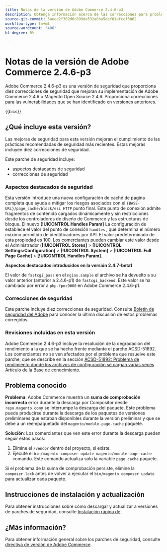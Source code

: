 ```yaml
---
title: Notas de la versión de Adobe Commerce 2.4.6-p3
description: Obtenga información acerca de las correcciones para problemas de seguridad en la versión 2.4.6-p3 de Adobe Commerce.
source-git-commit: 5aeee2f302d6c899da532a0ba5def81afccf3062
workflow-type: tm+mt
source-wordcount: '406'
ht-degree: 0%

---
```



# Notas de la versión de Adobe Commerce 2.4.6-p3

Adobe Commerce 2.4.6-p3 es una versión de seguridad que proporciona diez correcciones de seguridad que mejoran su implementación de Adobe Commerce 2.4.6 o Magento Open Source 2.4.6. Proporciona correcciones para las vulnerabilidades que se han identificado en versiones anteriores.

{{bics}}

## ¿Qué incluye esta versión?

Las mejoras de seguridad para esta versión mejoran el cumplimiento de las prácticas recomendadas de seguridad más recientes. Estas mejoras incluyen diez correcciones de seguridad.

Este parche de seguridad incluye:

* aspectos destacados de seguridad
* correcciones de seguridad

### Aspectos destacados de seguridad

Esta versión introduce una nueva configuración de caché de página completa que ayuda a mitigar los riesgos asociados con el `{BASE-URL}/page_cache/block/esi HTTP` punto final. Este punto de conexión admite fragmentos de contenido cargados dinámicamente y sin restricciones desde los controladores de diseño de Commerce y las estructuras de bloque. El nuevo **[!UICONTROL Handles Param]** La configuración de establece el valor del punto de conexión `handles` , que determina el número máximo permitido de identificadores por API. El valor predeterminado de esta propiedad es 100. Los comerciantes pueden cambiar este valor desde el Administrador (**[!UICONTROL Stores]** > **[!UICONTROL Settings:Configuration]** > **[!UICONTROL System]** > **[!UICONTROL Full Page Cache]** > **[!UICONTROL Handles Param]**. <!-- AC-9113 -->

**Aspectos destacados introducidos en la versión 2.4.7-beta1**

El valor de `fastcgi_pass` en el `nginx.sample` el archivo se ha devuelto a su valor anterior (anterior a 2.4.6-p1) de `fastcgi_backend`. Este valor se ha cambiado por error a `php-fpm:9000` en Adobe Commerce 2.4.6-p1.

### Correcciones de seguridad

Este parche incluye diez correcciones de seguridad. Consulte [Boletín de seguridad del Adobe](https://helpx.adobe.com/security/products/magento/apsb23-50.html) para conocer la última discusión de estos problemas corregidos.

### Revisiones incluidas en esta versión

Adobe Commerce 2.4.6-p3 incluye la resolución de la degradación del rendimiento a la que se ha hecho frente mediante el parche ACSD-51892. Los comerciantes no se ven afectados por el problema que resuelve este parche, que se describe en la sección [ACSD-51892: Problema de rendimiento donde los archivos de configuración se cargan varias veces](https://experienceleague.adobe.com/docs/commerce-knowledge-base/kb/support-tools/patches/v1-1-33/acsd-51892-performance-issue-where-config-files-load-multiple-times.html) Artículo de la Base de conocimiento.

## Problema conocido

**Problema**: Adobe Commerce muestra un **suma de comprobación incorrecta** error durante la descarga por Compositor desde `repo.magento.com`y se interrumpe la descarga del paquete. Este problema puede producirse durante la descarga de los paquetes de versiones preliminares que estaban disponibles durante la versión preliminar y que se debe a un reempaquetado del `magento/module-page-cache` paquete.

**Solución**: Los comerciantes que ven este error durante la descarga pueden seguir estos pasos:

1) Elimine el `/vendor` dentro del proyecto, si existe.
2) Ejecute el `bin/magento composer update magento/module-page-cache` comando. Este comando actualiza solo la variable `page cache` paquete.

Si el problema de la suma de comprobación persiste, elimine la `composer.lock` antes de volver a ejecutar el `bin/magento composer update` para actualizar cada paquete.

## Instrucciones de instalación y actualización

Para obtener instrucciones sobre cómo descargar y actualizar a versiones de parches de seguridad, consulte [Instalación rápida de](../../../installation/composer.md).

## ¿Más información?

Para obtener información general sobre los parches de seguridad, consulte [directiva de versión de Adobe Commerce](https://experienceleague.adobe.com/docs/commerce-operations/release/planning/versioning-policy.html?lang=en#security-patch-release).
